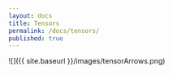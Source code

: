 ```yaml
---
layout: docs
title: Tensors
permalink: /docs/tensors/
published: true
---
```


![]({{ site.baseurl }}/images/tensorArrows.png)

